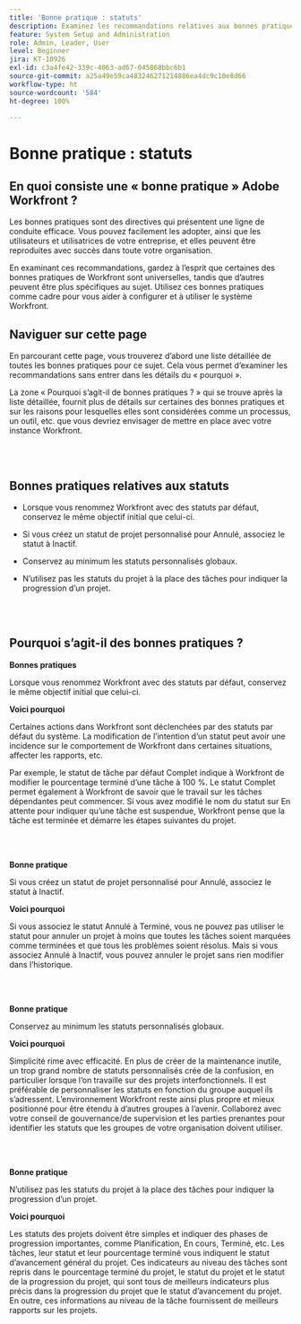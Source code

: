 ```yaml
---
title: 'Bonne pratique : statuts'
description: Examinez les recommandations relatives aux bonnes pratiques des expertes et experts d’Adobe Workfront concernant la configuration, la gestion et l’utilisation des statuts Workfront.
feature: System Setup and Administration
role: Admin, Leader, User
level: Beginner
jira: KT-10926
exl-id: c3a4fe42-339c-4063-ad67-045868bbc6b1
source-git-commit: a25a49e59ca483246271214886ea4dc9c10e8d66
workflow-type: ht
source-wordcount: '584'
ht-degree: 100%

---
```


# Bonne pratique : statuts

## En quoi consiste une « bonne pratique » Adobe Workfront ?

Les bonnes pratiques sont des directives qui présentent une ligne de conduite efficace. Vous pouvez facilement les adopter, ainsi que les utilisateurs et utilisatrices de votre entreprise, et elles peuvent être reproduites avec succès dans toute votre organisation.

En examinant ces recommandations, gardez à l’esprit que certaines des bonnes pratiques de Workfront sont universelles, tandis que d’autres peuvent être plus spécifiques au sujet. Utilisez ces bonnes pratiques comme cadre pour vous aider à configurer et à utiliser le système Workfront.

## Naviguer sur cette page

En parcourant cette page, vous trouverez d’abord une liste détaillée de toutes les bonnes pratiques pour ce sujet. Cela vous permet d’examiner les recommandations sans entrer dans les détails du « pourquoi ».

La zone « Pourquoi s’agit-il de bonnes pratiques ? » qui se trouve après la liste détaillée, fournit plus de détails sur certaines des bonnes pratiques et sur les raisons pour lesquelles elles sont considérées comme un processus, un outil, etc. que vous devriez envisager de mettre en place avec votre instance Workfront.

</br>
</br>

## Bonnes pratiques relatives aux statuts

* Lorsque vous renommez Workfront avec des statuts par défaut, conservez le même objectif initial que celui-ci.

* Si vous créez un statut de projet personnalisé pour Annulé, associez le statut à Inactif.

* Conservez au minimum les statuts personnalisés globaux.

* N’utilisez pas les statuts du projet à la place des tâches pour indiquer la progression d’un projet.


</br>
</br>



## Pourquoi s’agit-il des bonnes pratiques ?

**Bonnes pratiques**

Lorsque vous renommez Workfront avec des statuts par défaut, conservez le même objectif initial que celui-ci.



**Voici pourquoi**

Certaines actions dans Workfront sont déclenchées par des statuts par défaut du système. La modification de l’intention d’un statut peut avoir une incidence sur le comportement de Workfront dans certaines situations, affecter les rapports, etc.



Par exemple, le statut de tâche par défaut Complet indique à Workfront de modifier le pourcentage terminé d’une tâche à 100 %. Le statut Complet permet également à Workfront de savoir que le travail sur les tâches dépendantes peut commencer. Si vous avez modifié le nom du statut sur En attente pour indiquer qu’une tâche est suspendue, Workfront pense que la tâche est terminée et démarre les étapes suivantes du projet.

</br>
</br>



**Bonne pratique**

Si vous créez un statut de projet personnalisé pour Annulé, associez le statut à Inactif.



**Voici pourquoi**

Si vous associez le statut Annulé à Terminé, vous ne pouvez pas utiliser le statut pour annuler un projet à moins que toutes les tâches soient marquées comme terminées et que tous les problèmes soient résolus. Mais si vous associez Annulé à Inactif, vous pouvez annuler le projet sans rien modifier dans l’historique.


</br>
</br>

**Bonne pratique**

Conservez au minimum les statuts personnalisés globaux.



**Voici pourquoi**

Simplicité rime avec efficacité. En plus de créer de la maintenance inutile, un trop grand nombre de statuts personnalisés crée de la confusion, en particulier lorsque l’on travaille sur des projets interfonctionnels. Il est préférable de personnaliser les statuts en fonction du groupe auquel ils s’adressent. L’environnement Workfront reste ainsi plus propre et mieux positionné pour être étendu à d’autres groupes à l’avenir. Collaborez avec votre conseil de gouvernance/de supervision et les parties prenantes pour identifier les statuts que les groupes de votre organisation doivent utiliser.


</br>
</br>

**Bonne pratique**

N’utilisez pas les statuts du projet à la place des tâches pour indiquer la progression d’un projet.



**Voici pourquoi**

Les statuts des projets doivent être simples et indiquer des phases de progression importantes, comme Planification, En cours, Terminé, etc. Les tâches, leur statut et leur pourcentage terminé vous indiquent le statut d’avancement général du projet. Ces indicateurs au niveau des tâches sont repris dans le pourcentage terminé du projet, le statut du projet et le statut de la progression du projet, qui sont tous de meilleurs indicateurs plus précis dans la progression du projet que le statut d’avancement du projet. En outre, ces informations au niveau de la tâche fournissent de meilleurs rapports sur les projets.
